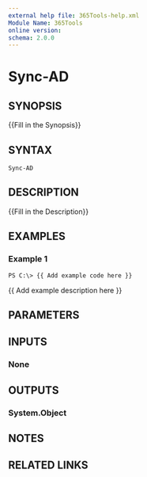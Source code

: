 ```yaml
---
external help file: 365Tools-help.xml
Module Name: 365Tools
online version: 
schema: 2.0.0
---
```


# Sync-AD

## SYNOPSIS
{{Fill in the Synopsis}}

## SYNTAX

```
Sync-AD
```

## DESCRIPTION
{{Fill in the Description}}

## EXAMPLES

### Example 1
```
PS C:\> {{ Add example code here }}
```

{{ Add example description here }}

## PARAMETERS

## INPUTS

### None


## OUTPUTS

### System.Object

## NOTES

## RELATED LINKS


